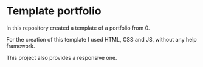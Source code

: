 # Template portfolio

In this repository created a template of a portfolio from 0.

For the creation of this template I used HTML, CSS and JS, without any help framework.

This project also provides a responsive one.
